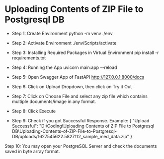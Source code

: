 # Uploading Contents of ZIP File to Postgresql DB

- Step 1: Create Environment
python -m venv ./env

- Step 2: Activate Environment
./env/Scripts/activate

- Step 3: Installing Required Packages in Virtual Environment
pip install -r requirements.txt

- Step 4: Running the App
uvicorn main:app --reload

- Step 5: Open Swagger App of FastAPI
http://127.0.0.1:8000/docs

- Step 6: Click on Upload Dropdown, then click on Try it Out

- Step 7: Click on Choose File and select any zip file which contains multiple documents/image in any format.

- Step 8: Click Execute

- Step 9: Check if you got Successful Response. Example:
{
  "Upload Successful": "D:\\Coding\\Uploading Contents of ZIP File to Postgresql DB\\Uploading-Contents-of-ZIP-File-to-Postgresql-DB/uploads/1627545622.5827112_sample_med_data.zip"
}

Step 10: You may open your PostgreSQL Server and check the documents saved in byte array format.